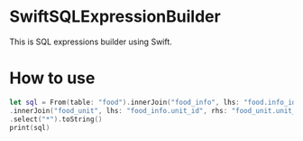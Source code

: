 # SwiftSQLExpressionBuilder
This is SQL expressions builder using Swift.

# How to use

~~~swift
let sql = From(table: "food").innerJoin("food_info", lhs: "food.info_id", rhs: "food_info.info_id")
.innerJoin("food_unit", lhs: "food_info.unit_id", rhs: "food_unit.unit_id").where_("food.state = ? And food.state != ?", args: [1,3])
.select("*").toString()
print(sql)
~~~